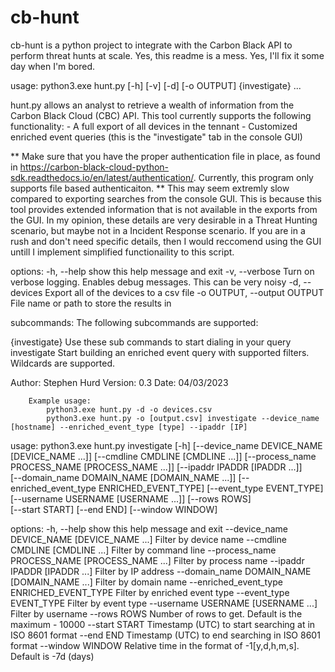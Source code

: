 # cb-hunt
cb-hunt is a python project to integrate with the Carbon Black API to perform threat hunts at scale. Yes, this readme is a mess. Yes, I'll fix it some day when I'm bored. 

usage: python3.exe hunt.py [-h] [-v] [-d] [-o OUTPUT] {investigate} ...

hunt.py allows an analyst to retrieve a wealth of information from the Carbon Black Cloud (CBC) API. This tool currently supports the following functionality:
    - A full export of all devices in the tennant
    - Customized enriched event queries (this is the "investigate" tab in the console GUI)

**  Make sure that you have the proper authentication file in place, as found in https://carbon-black-cloud-python-sdk.readthedocs.io/en/latest/authentication/.
    Currently, this program only supports file based authenticaiton.
**  This may seem extremly slow compared to exporting searches from the console GUI. This is because this tool provides extended information that is not available
    in the exports from the GUI. In my opinion, these details are very desirable in a Threat Hunting scenario, but maybe not in a Incident Response scenario. If
    you are in a rush and don't need specific details, then I would reccomend using the GUI untill I implement simplified functionaility to this script.

options:
  -h, --help            show this help message and exit
  -v, --verbose         Turn on verbose logging. Enables debug messages. This can be very noisy
  -d, --devices         Export all of the devices to a csv file
  -o OUTPUT, --output OUTPUT
                        File name or path to store the results in

subcommands:
  The following subcommands are supported:

  {investigate}         Use these sub commands to start dialing in your query
    investigate         Start building an enriched event query with supported filters. Wildcards are supported.

Author: Stephen Hurd    Version: 0.3    Date: 04/03/2023

        Example usage:
            python3.exe hunt.py -d -o devices.csv
            python3.exe hunt.py -o [output.csv] investigate --device_name [hostname] --enriched_event_type [type] --ipaddr [IP]
            
usage: python3.exe hunt.py investigate [-h] [--device_name DEVICE_NAME [DEVICE_NAME ...]] [--cmdline CMDLINE [CMDLINE ...]] [--process_name PROCESS_NAME [PROCESS_NAME ...]] [--ipaddr IPADDR [IPADDR ...]]       
                                       [--domain_name DOMAIN_NAME [DOMAIN_NAME ...]] [--enriched_event_type ENRICHED_EVENT_TYPE] [--event_type EVENT_TYPE] [--username USERNAME [USERNAME ...]] [--rows ROWS]     
                                       [--start START] [--end END] [--window WINDOW]

options:
  -h, --help            show this help message and exit
  --device_name DEVICE_NAME [DEVICE_NAME ...]
                        Filter by device name
  --cmdline CMDLINE [CMDLINE ...]
                        Filter by command line
  --process_name PROCESS_NAME [PROCESS_NAME ...]
                        Filter by process name
  --ipaddr IPADDR [IPADDR ...]
                        Filter by IP address
  --domain_name DOMAIN_NAME [DOMAIN_NAME ...]
                        Filter by domain name
  --enriched_event_type ENRICHED_EVENT_TYPE
                        Filter by enriched event type
  --event_type EVENT_TYPE
                        Filter by event type
  --username USERNAME [USERNAME ...]
                        Filter by username
  --rows ROWS           Number of rows to get. Default is the maximum - 10000
  --start START         Timestamp (UTC) to start searching at in ISO 8601 format
  --end END             Timestamp (UTC) to end searching in ISO 8601 format
  --window WINDOW       Relative time in the format of -1[y,d,h,m,s]. Default is -7d (days)
